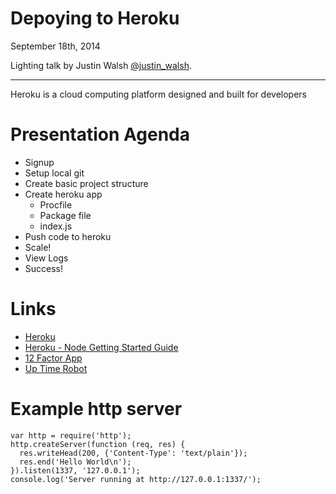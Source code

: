 # Depoying to Heroku

September 18th, 2014

Lighting talk by Justin Walsh [@justin_walsh](http://twitter.com/justin_walsh).

---

Heroku is a cloud computing platform designed and built for developers

# Presentation Agenda

- Signup
- Setup local git
- Create basic project structure
- Create heroku app
	- Procfile
	- Package file
	- index.js
- Push code to heroku
- Scale!
- View Logs
- Success!

# Links

- [Heroku](http://heroku.com/)
- [Heroku - Node Getting Started Guide](https://devcenter.heroku.com/articles/getting-started-with-nodejs)
- [12 Factor App](http://12factor.net/)
- [Up Time Robot](https://uptimerobot.com/)

# Example http server

```
var http = require('http');
http.createServer(function (req, res) {
  res.writeHead(200, {'Content-Type': 'text/plain'});
  res.end('Hello World\n');
}).listen(1337, '127.0.0.1');
console.log('Server running at http://127.0.0.1:1337/');
```